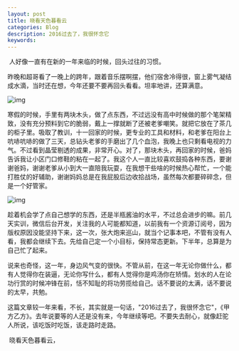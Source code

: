 ```yaml
---
layout: post
title: 晓看天色暮看云
categories: Blog
description: 2016过去了，我很怀念它
keywords: 
---
```


​	人好像一直有在新的一年来临的时候，回头过往的习惯。

​        昨晚和超哥看了一晚上的跨年，跟着音乐摆啊摆，他们宿舍冷得很，窗上雾气凝结成水滴，当时还在想，今年还要不要再回头看看。坦率地讲，还算满意。

![img](https://mmbiz.qlogo.cn/mmbiz_jpg/ryYOWO6yqzSK54RIUjg3HDmpJtJFO7iafGA8wAGHUFhZ3SXTMqichkshadcpMicpyJtDfOJw7MkrPP73x6Wct2L1A/0?wx_fmt=jpeg)

​        寒假的时候，手里有两块木头，做了点东西，不过远没有高中时候做的那个笔架精致，没有充分预料到它的脆弱，戴上一撑就断了还被老爹嘲笑。就把它放在了茶几的柜子里。吸取了教训，十一回家的时候，更专业的工具和材料，和老爹在阳台上吭哧吭哧的做了三天，总钻头老爹的手磨出了几个血泡，我晚上也只剩看电视的力气。不过看到晶莹剔透的成果，非常开心。对了，那块木头，再回家的时候，爸妈告诉我让小区门口修鞋的粘在一起了。我这个人一直比较喜欢鼓捣各种东西，要谢谢爸妈，谢谢老爹从小到大一直陪我玩耍，在我想干些啥的时候热心帮忙，一个能打胜仗的好辅助，谢谢妈妈总是在我屁股后边收拾战场，虽然每次都要碎碎念，但是一个好管家。

![img](https://mmbiz.qlogo.cn/mmbiz_jpg/ryYOWO6yqzSK54RIUjg3HDmpJtJFO7iafqw9W3c5AibLia1mqdHz1FLv3fe6Odco6ZJGickEog1MOylLChParYxd8w/0?wx_fmt=jpeg)

​        趁着机会学了点自己想学的东西，还是半瓶酱油的水平，不过总会进步的嘛。前几天实训，微信后台开发，关注我的人可能都知道，以前我有一个资源订阅号，因为版权原因没能坚持下来，这一次，张大炮来巡山，就当个记事本吧，不管有没有人看，我都会继续下去。先给自己定一个小目标，保持常态更新。下半年，总算是为自己忙了起来。

​        说来也奇怪，这一年，身边风气变的很快。不管从前，在这一年无论你做什么，都有人觉得你在装逼，无论你写什么，都有人觉得你是鸡汤你在矫情。划水的人在论功行赏的时候冲锋在前，恬不知耻的将功劳揽给自己。话不要说的太满，话不要说的太早，共勉。

​        这篇文章较一年来看，不长，其实就是一句话，"2016过去了，我很怀念它"，《甲方乙方》。去年说要等的人还是没有来，今年继续等吧。不要失去耐心，就像赶驼人所说，该吃饭时吃饭，该走路时走路。

​        晓看天色暮看云，
